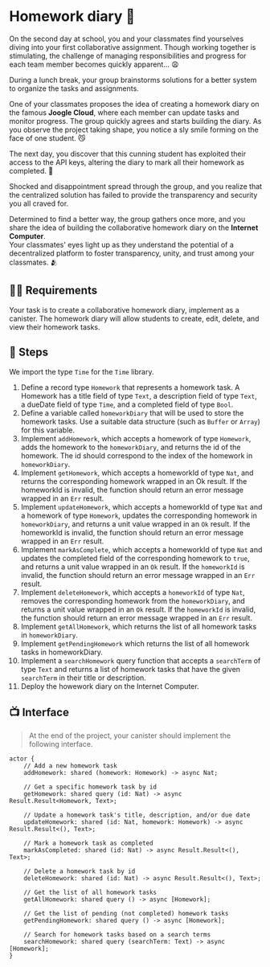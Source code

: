 # Homework diary 📔
On the second day at school, you and your classmates find yourselves diving into your first collaborative assignment. Though working together is stimulating, the challenge of managing responsibilities and progress for each team member becomes quickly apparent... 😩 <br/>

During a lunch break, your group brainstorms solutions for a better system to organize the tasks and assignments. <br/>

One of your classmates proposes the idea of creating a homework diary on the famous **Joogle Cloud**, where each member can update tasks and monitor progress. The group quickly agrees and starts building the diary. As you observe the project taking shape, you notice a sly smile forming on the face of one student. 😼 <br/>

The next day, you discover that this cunning student has exploited their access to the API keys, altering the diary to mark all their homework as completed. 🫢 <br/>

Shocked and disappointment spread through the group, and you realize that the centralized solution has failed to provide the transparency and security you all craved for. 

Determined to find a better way, the group gathers once more, and you share the idea of building the collaborative homework diary on the **Internet Computer**. <br/>
Your classmates' eyes light up as they understand the potential of a decentralized platform to foster transparency, unity, and trust among your classmates. 🫂
## 🧑‍🏫 Requirements 
Your task is to create a collaborative homework diary, implement as a canister. The homework diary will allow students to create, edit, delete, and view their homework tasks.
## 📒 Steps
We import the type `Time` for the `Time` library. 
1. Define a record type `Homework` that represents a homework task. A Homework has a title field of type `Text`, a description field of type `Text`, a dueDate field of type `Time`, and a completed field of type `Bool`.
2. Define a variable called `homeworkDiary` that will be used to store the homework tasks. Use a suitable data structure (such as `Buffer` or `Array`) for this variable.
3. Implement `addHomework`, which accepts a homework of type `Homework`, adds the homework to the `homeworkDiary`, and returns the id of the homework. The id should correspond to the index of the homework in `homeworkDiary`.
4. Implement `getHomework`, which accepts a homeworkId of type `Nat`, and returns the corresponding homework wrapped in an Ok result. If the homeworkId is invalid, the function should return an error message wrapped in an `Err` result.
5. Implement `updateHomework`, which accepts a homeworkId of type `Nat` and a homework of type `Homework`, updates the corresponding homework in `homeworkDiary`, and returns a unit value wrapped in an `Ok` result. If the homeworkId is invalid, the function should return an error message wrapped in an `Err` result.
6. Implement `markAsComplete`, which accepts a homeworkId of type `Nat` and updates the completed field of the corresponding homework to `true`, and returns a unit value wrapped in an `Ok` result. If the `homeworkId` is invalid, the function should return an error message wrapped in an `Err` result.
6. Implement `deleteHomework`, which accepts a `homeworkId` of type `Nat`, removes the corresponding homework from the `homeworkDiary`, and returns a unit value wrapped in an `Ok` result. If the `homeworkId` is invalid, the function should return an error message wrapped in an `Err` result.
7. Implement `getAllHomework`, which returns the list of all homework tasks in `homeworkDiary`.
8. Implement `getPendingHomework` which returns the list of all homework tasks in homeworkDiary.
9. Implement a `searchHomework` query function that accepts a `searchTerm` of type `Text` and returns a list of homework tasks that have the given `searchTerm` in their title or description.
10. Deploy the howework diary on the Internet Computer.
## 📺 Interface
> At the end of the project, your canister should implement the following interface.
```motoko
actor {
    // Add a new homework task
    addHomework: shared (homework: Homework) -> async Nat;

    // Get a specific homework task by id
    getHomework: shared query (id: Nat) -> async Result.Result<Homework, Text>;

    // Update a homework task's title, description, and/or due date
    updateHomework: shared (id: Nat, homework: Homework) -> async Result.Result<(), Text>;

    // Mark a homework task as completed 
    markAsCompleted: shared (id: Nat) -> async Result.Result<(), Text>;

    // Delete a homework task by id
    deleteHomework: shared (id: Nat) -> async Result.Result<(), Text>;

    // Get the list of all homework tasks
    getAllHomework: shared query () -> async [Homework];

    // Get the list of pending (not completed) homework tasks
    getPendingHomework: shared query () -> async [Homework];

    // Search for homework tasks based on a search terms
    searchHomework: shared query (searchTerm: Text) -> async [Homework];
}
```